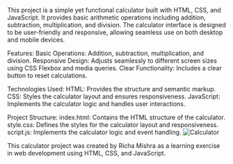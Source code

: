 This project is a simple yet functional calculator built with HTML, CSS, and JavaScript. It provides basic arithmetic operations including addition, subtraction, multiplication, and division. The calculator interface is designed to be user-friendly and responsive, allowing seamless use on both desktop and mobile devices.

Features:
Basic Operations: Addition, subtraction, multiplication, and division.
Responsive Design: Adjusts seamlessly to different screen sizes using CSS Flexbox and media queries.
Clear Functionality: Includes a clear button to reset calculations.

Technologies Used:
HTML: Provides the structure and semantic markup.
CSS: Styles the calculator layout and ensures responsiveness.
JavaScript: Implements the calculator logic and handles user interactions.

Project Structure:
index.html: Contains the HTML structure of the calculator.
style.css: Defines the styles for the calculator layout and responsiveness.
script.js: Implements the calculator logic and event handling.
![Calculator](https://github.com/RMishra3001/Calculator/assets/172931011/32b6829d-c5b8-4aa7-be8f-888cc06a083a)

This calculator project was created by Richa Mishra as a learning exercise in web development using HTML, CSS, and JavaScript.
